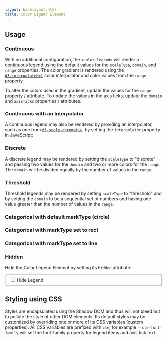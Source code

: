 ```yaml
---
layout: baselayout.html
title: Color Legend Element
---
```


## Usage

### Continuous

With no additional configuration, the `<color-legend>` will render a continuous legend using the default values for the `scaleType`, `domain`, and `range` properties. The color gradient is rendered using the [`d3.interpolateHcl`](#) color interpolator and color values from the `range` property.

<div class="example">
  <color-legend></color-legend>

  <script type="text/plain" class="language-markup">
    <color-legend></color-legend>
  </script>
</div>

To alter the colors used in the gradient, update the values for the `range` property / attribute. To update the values in the axis ticks, update the `domain` and `axisTicks` properties / attributes.

<div class="example">
  <color-legend
    range='["#ffffb2","#fecc5c","#fd8d3c","#f03b20","#bd0026"]'
    domain='[100, 500]'
    tickFormat=".0f"
  >
  </color-legend>

  <script type="text/plain" class="language-markup">
    <color-legend
      range='["#ffffb2","#fecc5c","#fd8d3c","#f03b20","#bd0026"]'
      domain='[100, 500]'
      tickFormat=".0f"
    >
    </color-legend>
  </script>
</div>

### Continuous with an interpolator

A continuous legend may also be rendered by providing an interpolator, such as one from [`d3-scale-chromatic`](#), by setting the `interpolator` property in JavaScript:

<div class="example">
  <color-legend
    class="continuous-with-interpolator"
    titleText="Temperature (°C)"
    scaleType="continuous"
    tickFormat=".0f"
    domain="[0, 100]"
  >
  </color-legend>

  <script>
    document.querySelector(
      "color-legend.continuous-with-interpolator"
    ).interpolator = d3.interpolateViridis;
  </script>

  <script type="text/plain" class="language-markup">
    <color-legend
      class="continuous-with-interpolator"
      titletext="Temperature (°C)"
      scaletype="continuous"
      tickFormat=".0f"
      domain="[0, 100]"
    >
    </color-legend>
  </script>

  <script type="text/plain" class="language-javascript">
    document.querySelector(
      "color-legend.continuous-with-interpolator"
    ).interpolator = d3.interpolateViridis;
  </script>
</div>

### Discrete

A discrete legend may be rendered by setting the `scaleType` to "discrete" and passing two values for the `domain` and two or more colors for the `range`. The `domain` will be divided equally by the number of values in the `range`.

<div class="example">
  <color-legend
    titleText="Unemployment Rate (%)"
    tickFormat=".1f"
    scaleType="discrete"
    domain="[0.1, 1]"
    range='["#fcfbfd","#efedf5","#dadaeb","#bcbddc","#9e9ac8","#807dba","#6a51a3","#54278f","#3f007d"]'
  >
  </color-legend>

  <script type="text/plain" class="language-markup">
    <color-legend
      titleText="Unemployment Rate (%)"
      tickFormat=".1f"
      scaleType="discrete"
      domain="[0.1, 1]"
      range='["#fcfbfd","#efedf5","#dadaeb","#bcbddc","#9e9ac8","#807dba","#6a51a3","#54278f","#3f007d"]'
    >
    </color-legend>
  </script>
</div>

### Threshold

Threshold legends may be rendered by setting `scaleType` to "threshold" and by setting the `domain` to be a sequential set of numbers and having one value greater than the number of values in the `range`.

<div class="example">
  <color-legend
    titleText="Number of Incidents"
    scaleType="threshold"
    tickFormat=".0f"
    domain="[0, 11, 22, 33, 50, 100]"
    range='["#fee5d9", "#fcae91", "#fb6a4a", "#de2d26", "#a50f15"]'
  >
  </color-legend>

  <script type="text/plain" class="language-markup">
    <color-legend
      titleText="Number of Incidents"
      scaleType="threshold"
      tickFormat=".0f"
      domain="[0, 11, 22, 33, 50, 100]"
      range='["#fee5d9", "#fcae91", "#fb6a4a", "#de2d26", "#a50f15"]'
    >
    </color-legend>
  </script>
</div>

### Categorical with default markType (circle)

<div class="example">
  <color-legend
    titleText="Business Sectors"
    scaleType="categorical"
    domain='["Agriculture","Business services","Construction","Education and Health","Finance","Government"]'
    range='["#4e79a7","#f28e2c","#e15759","#76b7b2","#59a14f","#edc949"]'
  >
  </color-legend>

  <script type="text/plain" class="language-markup">
    <color-legend
      titleText="Business Sectors"
      scaleType="categorical"
      domain='["Agriculture","Business services","Construction","Education and Health","Finance","Government"]'
      range='["#4e79a7","#f28e2c","#e15759","#76b7b2","#59a14f","#edc949"]'
    >
    </color-legend>
  </script>
</div>

### Categorical with markType set to rect

<div class="example">
  <color-legend
    titleText="Business Sectors"
    scaleType="categorical"
    domain='["Agriculture","Business services","Construction","Education and Health","Finance","Government"]'
    range='["#4e79a7","#f28e2c","#e15759","#76b7b2","#59a14f","#edc949"]'
    markType="rect"
  >
  </color-legend>

  <script type="text/plain" class="language-markup">
    <color-legend
      titleText="Business Sectors"
      scaleType="categorical"
      domain='["Agriculture","Business services","Construction","Education and Health","Finance","Government"]'
      range='["#4e79a7","#f28e2c","#e15759","#76b7b2","#59a14f","#edc949"]'
      markType="rect"
    >
    </color-legend>
  </script>
</div>

### Categorical with markType set to line

<div class="example">
  <color-legend
    width="350"
    titleText="Business Sectors"
    scaleType="categorical"
    domain='["Agriculture","Business services","Construction","Education and Health","Finance","Government"]'
    range='["#4e79a7","#f28e2c","#e15759","#76b7b2","#59a14f","#edc949"]'
    markType="line"
  >
  </color-legend>

  <script type="text/plain" class="language-markup">
    <color-legend
      width="350"
      titleText="Business Sectors"
      scaleType="categorical"
      domain='["Agriculture","Business services","Construction","Education and Health","Finance","Government"]'
      range='["#4e79a7","#f28e2c","#e15759","#76b7b2","#59a14f","#edc949"]'
      markType="line"
    >
    </color-legend>
  </script>
</div>

### Hidden

Hide the Color Legend Element by setting its `hidden` attribute:

<fieldset>
  <input id="toggle-hidden" type="checkbox" />
  <label for="toggle-hidden">Hide Legend</label>
</fieldset>

<color-legend class="hidden-demo"></color-legend>

<script>
  let cle = document.querySelector(".hidden-demo");
  let toggle = document.getElementById("toggle-hidden");
  toggle.addEventListener("change", function () {
    cle.hidden = !cle.hidden;
  });
</script>

## Styling using CSS

Styles are encapsulated using the Shadow DOM and thus will not bleed out
to pollute the style of other DOM elements. Its default styles may be
customized by overriding one or more of its CSS variables (custom
properties). All CSS variables are prefixed with `cle`, for example
`--cle-font-family` will set the font-family property for legend items and axis tick text.

<div class="example">
  <color-legend class="styled"></color-legend>

  <style>
    color-legend.styled {
      --cle-font-family: serif;
      --cle-font-family-title: Impact;
      --cle-letter-spacing-title: 0.5px;
      --cle-color: white;
      --cle-background: #222;
      --cle-border-radius: 6px;
      --cle-padding: 0.25rem 0.25rem 0.75rem;
    }
  </style>

  <script type="text/plain" class="language-markup">
    <color-legend class="styled"></color-legend>
  </script>

  <script type="text/plain" class="language-css">
    color-legend.styled {
      --cle-font-family: serif;
      --cle-font-family-title: Impact;
      --cle-letter-spacing-title: 0.5px;
      --cle-color: white;
      --cle-background: #222;
      --cle-border-radius: 6px;
      --cle-padding: 0.25rem 0.25rem .75rem;
    }
  </script>
</div>
